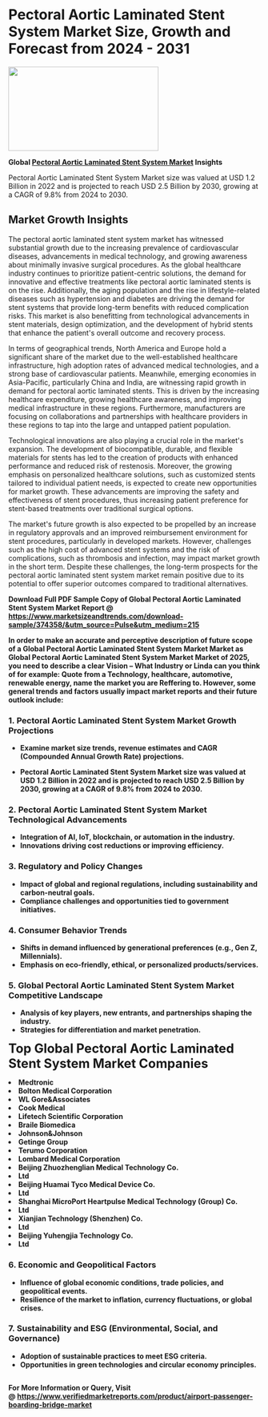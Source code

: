 <H1>Pectoral Aortic Laminated Stent System Market Size, Growth and Forecast from 2024 - 2031</H1><img class="aligncenter size-medium wp-image-584254" src="https://thirdeyenews.in/wp-content/uploads/2024/09/Global-Market-Research-300x168.jpeg" alt="" width="300" height="168" /><p><strong>Global&nbsp;<a href="https://www.marketsizeandtrends.com/download-sample/374358/&amp;utm_source=Pulse&amp;utm_medium=215">Pectoral Aortic Laminated Stent System Market</a> Insights</strong></p><p>Pectoral Aortic Laminated Stent System Market size was valued at USD 1.2 Billion in 2022 and is projected to reach USD 2.5 Billion by 2030, growing at a CAGR of 9.8% from 2024 to 2030.</p><p><h2>Market Growth Insights</h2> <p>The pectoral aortic laminated stent system market has witnessed substantial growth due to the increasing prevalence of cardiovascular diseases, advancements in medical technology, and growing awareness about minimally invasive surgical procedures. As the global healthcare industry continues to prioritize patient-centric solutions, the demand for innovative and effective treatments like pectoral aortic laminated stents is on the rise. Additionally, the aging population and the rise in lifestyle-related diseases such as hypertension and diabetes are driving the demand for stent systems that provide long-term benefits with reduced complication risks. This market is also benefitting from technological advancements in stent materials, design optimization, and the development of hybrid stents that enhance the patient's overall outcome and recovery process.</p> <p><strong></strong></p> <p>In terms of geographical trends, North America and Europe hold a significant share of the market due to the well-established healthcare infrastructure, high adoption rates of advanced medical technologies, and a strong base of cardiovascular patients. Meanwhile, emerging economies in Asia-Pacific, particularly China and India, are witnessing rapid growth in demand for pectoral aortic laminated stents. This is driven by the increasing healthcare expenditure, growing healthcare awareness, and improving medical infrastructure in these regions. Furthermore, manufacturers are focusing on collaborations and partnerships with healthcare providers in these regions to tap into the large and untapped patient population.</p> <p>Technological innovations are also playing a crucial role in the market's expansion. The development of biocompatible, durable, and flexible materials for stents has led to the creation of products with enhanced performance and reduced risk of restenosis. Moreover, the growing emphasis on personalized healthcare solutions, such as customized stents tailored to individual patient needs, is expected to create new opportunities for market growth. These advancements are improving the safety and effectiveness of stent procedures, thus increasing patient preference for stent-based treatments over traditional surgical options.</p> <p>The market's future growth is also expected to be propelled by an increase in regulatory approvals and an improved reimbursement environment for stent procedures, particularly in developed markets. However, challenges such as the high cost of advanced stent systems and the risk of complications, such as thrombosis and infection, may impact market growth in the short term. Despite these challenges, the long-term prospects for the pectoral aortic laminated stent system market remain positive due to its potential to offer superior outcomes compared to traditional alternatives.</p> <p><strong></p><p><span class=""><strong>Download Full PDF Sample Copy of Global Pectoral Aortic Laminated Stent System Market Report</strong> @ <a href="https://www.marketsizeandtrends.com/download-sample/374358/&amp;utm_source=Pulse&amp;utm_medium=215" target="_blank">https://www.marketsizeandtrends.com/download-sample/374358/&amp;utm_source=Pulse&amp;utm_medium=215</a></span></p><p>In order to make an accurate and perceptive description of future scope of a Global&nbsp;Pectoral Aortic Laminated Stent System Market Market as Global&nbsp;Pectoral Aortic Laminated Stent System Market Market of 2025, you need to describe a clear Vision &ndash; What Industry or Linda can you think of for example: Quote from a Technology, healthcare, automotive, renewable energy, name the market you are Reffering to. However, some general trends and factors usually impact market reports and their future outlook include:</p><h3>1.&nbsp;<strong>Pectoral Aortic Laminated Stent System Market Growth Projections</strong></h3><ul><li>Examine market size trends, revenue estimates and CAGR (Compounded Annual Growth Rate) projections.</li><li><p>Pectoral Aortic Laminated Stent System Market size was valued at USD 1.2 Billion in 2022 and is projected to reach USD 2.5 Billion by 2030, growing at a CAGR of 9.8% from 2024 to 2030.</p></li></ul><h3>2.&nbsp;<strong>Pectoral Aortic Laminated Stent System Market Technological Advancements</strong></h3><ul><li>Integration of AI, IoT, blockchain, or automation in the industry.</li><li>Innovations driving cost reductions or improving efficiency.</li></ul><h3>3.&nbsp;<strong>Regulatory and Policy Changes</strong></h3><ul><li>Impact of global and regional regulations, including sustainability and carbon-neutral goals.</li><li>Compliance challenges and opportunities tied to government initiatives.</li></ul><h3>4.&nbsp;<strong>Consumer Behavior Trends</strong></h3><ul><li>Shifts in demand influenced by generational preferences (e.g., Gen Z, Millennials).</li><li>Emphasis on eco-friendly, ethical, or personalized products/services.</li></ul><h3>5.&nbsp;<strong>Global Pectoral Aortic Laminated Stent System Market Competitive Landscape</strong></h3><ul><li>Analysis of key players, new entrants, and partnerships shaping the industry.</li><li>Strategies for differentiation and market penetration.</li></ul><p data-pm-slice="1 1 []"><span style="color: inherit; font-family: inherit; font-size: 25px;">Top Global Pectoral Aortic Laminated Stent System Market Companies</span></p><div class="" data-test-id=""><p><li>Medtronic</li><li> Bolton Medical Corporation</li><li> WL Gore&Associates</li><li> Cook Medical</li><li> Lifetech Scientific Corporation</li><li> Braile Biomedica</li><li> Johnson&Johnson</li><li> Getinge Group</li><li> Terumo Corporation</li><li> Lombard Medical Corporation</li><li> Beijing Zhuozhenglian Medical Technology Co.</li><li> Ltd</li><li> Beijing Huamai Tyco Medical Device Co.</li><li> Ltd</li><li> Shanghai MicroPort Heartpulse Medical Technology (Group) Co.</li><li> Ltd</li><li> Xianjian Technology (Shenzhen) Co.</li><li> Ltd</li><li> Beijing Yuhengjia Technology Co.</li><li> Ltd</li></p></div><h3>6.&nbsp;<strong>Economic and Geopolitical Factors</strong></h3><ul><li>Influence of global economic conditions, trade policies, and geopolitical events.</li><li>Resilience of the market to inflation, currency fluctuations, or global crises.</li></ul><h3>7.&nbsp;<strong>Sustainability and ESG (Environmental, Social, and Governance)</strong></h3><ul><li>Adoption of sustainable practices to meet ESG criteria.</li><li>Opportunities in green technologies and circular economy principles.</li></ul><h2><strong style="font-size: 14px;">For More Information or Query, Visit @&nbsp;</strong><a style="background-color: #ffffff; font-size: 14px;" href="https://www.marketsizeandtrends.com/report/pectoral-aortic-laminated-stent-system-market/" target="_blank">https://www.verifiedmarketreports.com/product/airport-passenger-boarding-bridge-market</a></h2>
